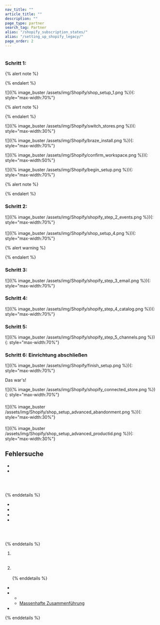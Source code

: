 ```yaml
---
nav_title: ""
article_title: ""
description: ""
page_type: partner
search_tag: Partner
alias: "/shopify_subscription_states/"
alias: "/setting_up_shopify_legacy/"
page_order: 2
---
```


# 

>  

## 

### Schritt 1: 



{% alert note %}

{% endalert %}



![]({% image_buster /assets/img/Shopify/shop_setup_1.png %}){: style="max-width:70%"}



{% alert note %}

{% endalert %}

![]({% image_buster /assets/img/Shopify/switch_stores.png %}){: style="max-width:30%"}

 

![]({% image_buster /assets/img/Shopify/braze_install.png %}){: style="max-width:70%"}

 

![]({% image_buster /assets/img/Shopify/confirm_workspace.png %}){: style="max-width:50%"}



![]({% image_buster /assets/img/Shopify/begin_setup.png %}){: style="max-width:70%"}

{% alert note %}
 
{% endalert %}

### Schritt 2: 

 

![]({% image_buster /assets/img/Shopify/shopify_step_2_events.png %}){: style="max-width:70%"}

   

#### 

  

![]({% image_buster /assets/img/Shopify/shop_setup_4.png %}){: style="max-width:70%"}

{% alert warning %}

{% endalert %}

### Schritt 3: 

 

![]({% image_buster /assets/img/Shopify/shopify_step_3_email.png %}){: style="max-width:70%"}

### Schritt 4: 

 

![]({% image_buster /assets/img/Shopify/shopify_step_4_catalog.png %}){: style="max-width:70%"}

### Schritt 5:  

 

![]({% image_buster /assets/img/Shopify/shopify_step_5_channels.png %}){: style="max-width:70%"}

   

### Schritt 6: Einrichtung abschließen



![]({% image_buster /assets/img/Shopify/finish_setup.png %}){: style="max-width:70%"}

Das war's!   

![]({% image_buster /assets/img/Shopify/shopify_connected_store.png %}){: style="max-width:70%"}

###  

#### 

 

![]({% image_buster /assets/img/Shopify/shop_setup_advanced_abandonment.png %}){: style="max-width:30%"}

#### 

 



![]({% image_buster /assets/img/Shopify/shop_setup_advanced_productid.png %}){: style="max-width:30%"}

## Fehlersuche



 - 
 - 


<br><br>

{% enddetails %}




 - 
 - 
 - 
 - 


<br><br>

{% enddetails %}






1. <br><br> 

2.  <br><br> 
{% enddetails %}

 

  

- 
-  
    - 
    - [Massenhafte Zusammenführung]({{site.baseurl}}/user_guide/engagement_tools/segments/user_profiles/duplicate_users#bulk-merging)
- 

{% enddetails %}
